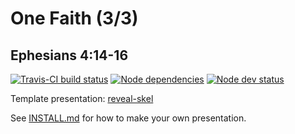 # One Faith (3/3)
## Ephesians 4:14-16

[![Travis-CI build status](https://travis-ci.org/sermons/one-faith.svg)](https://travis-ci.org/sermons/one-faith)
[![Node dependencies](https://david-dm.org/sermons/one-faith.svg)](https://david-dm.org/sermons/one-faith)
[![Node dev status](https://david-dm.org/sermons/one-faith/dev-status.svg)](https://david-dm.org/sermons/one-faith#info=devDependencies)

Template presentation: [reveal-skel](https://github.com/sermons/reveal-skel)

See [INSTALL.md](INSTALL.md)
for how to make your own presentation.
